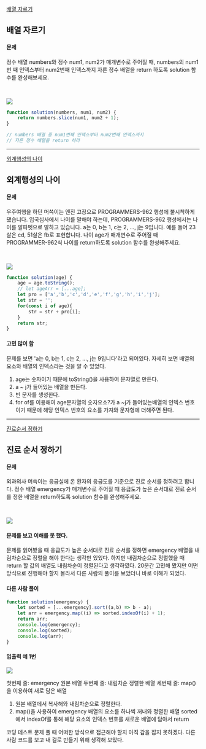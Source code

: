 [배열 자르기](https://school.programmers.co.kr/learn/courses/30/lessons/120833)

## 배열 자르기
#### 문제
정수 배열 numbers와 정수 num1, num2가 매개변수로 주어질 때, numbers의 num1번 째 인덱스부터 num2번째 인덱스까지 자른 정수 배열을 return 하도록 solution 함수를 완성해보세요.

<br/>

![](https://velog.velcdn.com/images/jkang4531/post/c6e16f98-d6e8-417b-a3c5-468812df101c/image.png)

```javascript
function solution(numbers, num1, num2) {
    return numbers.slice(num1, num2 + 1);
}

// numbers 배열 중 num1번째 인덱스부터 num2번째 인덱스까지
// 자른 정수 배열을 return 하라
```
---
[외계행성의 나이](https://school.programmers.co.kr/learn/courses/30/lessons/120834)

## 외계행성의 나이
#### 문제
우주여행을 하던 머쓱이는 엔진 고장으로 PROGRAMMERS-962 행성에 불시착하게 됐습니다. 입국심사에서 나이를 말해야 하는데, PROGRAMMERS-962 행성에서는 나이를 알파벳으로 말하고 있습니다. a는 0, b는 1, c는 2, ..., j는 9입니다. 예를 들어 23살은 cd, 51살은 fb로 표현합니다. 나이 age가 매개변수로 주어질 때 PROGRAMMER-962식 나이를 return하도록 solution 함수를 완성해주세요.

<br/>

![](https://velog.velcdn.com/images/jkang4531/post/1d04ad7d-3063-46d4-aa02-8bc01c302289/image.png)

```javascript
function solution(age) {
    age = age.toString();
    // let ageArr = [...age];
    let pro = ['a','b','c','d','e','f','g','h','i','j'];
    let str = '';
    for(const i of age){
        str = str + pro[i];
    }
    return str;
}
```
#### 고민 많이 함
문제를 보면 'a는 0, b는 1, c는 2, ..., j는 9입니다'라고 되어있다. 자세히 보면 배열의 요소와 배열의 인덱스라는 것을 알 수 있었다.
1. age는 숫자이기 때문에 toString()을 사용하여 문자열로 만든다.
2. a ~ j가 들어있는 배열을 만든다.
3. 빈 문자를 생성한다.
4. for of를 이용해여 age문자열의 숫자요소?가 a ~j가 들어있는배열의 인덱스 번호이기 때문에 해당 인덱스 번호의 요소를 가져와 문자형에 더해주면 된다.
---
[진료순서 정하기](https://school.programmers.co.kr/learn/courses/30/lessons/120835)

## 진료 순서 정하기
#### 문제
외과의사 머쓱이는 응급실에 온 환자의 응급도를 기준으로 진료 순서를 정하려고 합니다. 정수 배열 emergency가 매개변수로 주어질 때 응급도가 높은 순서대로 진료 순서를 정한 배열을 return하도록 solution 함수를 완성해주세요.

<br/>

![](https://velog.velcdn.com/images/jkang4531/post/75acc2e3-45b1-4b0a-be75-267ec96ba654/image.png)

#### 문제를 보고 이해를 못 했다.
문제를 읽어봤을 때 응급도가 높은 순서대로 진료 순서를 정하면 emergency 배열을 내림차순으로 정렬을 해야 한다는 생각만 있었다. 하지만 내림차순으로 정렬했을 때 return 할 값의 배열도 내림차순이 정렬된다고 생각하였다.
20분간 고민해 봤지만 어떤 방식으로 진행해야 할지 몰라서 다른 사람의 풀이를 보았더니 바로 이해가 되었다.

#### 다른 사람 풀이
```javascript
function solution(emergency) {
	let sorted = [...emergency].sort((a,b) => b - a);
    let arr = emergency.map((i) => sorted.indexOf(i) + 1);
    return arr;
    console.log(emergency);
    console.log(sorted);
    console.log(arr);
}
```
#### 입출력 예 1번

![](https://velog.velcdn.com/images/jkang4531/post/b1834183-d453-413c-9f31-ea4b47a983e5/image.png)

첫번째 줄: emergency 원본 배열
두번째 줄: 내림차순 정렬한 배열
세번째 줄: map()을 이용하여 새로 담은 배열

1. 원본 배열에서 복사해와 내림차순으로 정렬한다.
2. map()을 사용하여 emergency 배열의 요소를 하나씩 꺼내와 정렬한 배열 sorted에서 indexOf를 통해 해당 요소의 인덱스 번호를 새로운 배열에 담아서 return

코딩 테스트 문제 풀 때 어떠한 방식으로 접근해야 할지 아직 감을 잡지 못하겠다. 다른 사람 코드를 보고 내 걸로 만들기 위해 생각해 보았다.
